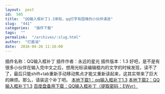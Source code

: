 ```yaml
---
layout:  post
id:  505
title:  "QQ输入框补丁1.3来啦，qq打字有困难的小伙伴请进"
slug:  "441"
categories:  "插件下载"
tags:  ""
permalink:  "/archives/:slug.html"
author:  "打酱油"
date:  2016-04-26 11:16:00
---
```




插件名称：QQ输入框补丁
插件作者：永远的星光
插件版本：1.3
好吧，是不是有很多小伙伴在输入完中文之后，想用光标读编辑框内的文字的时候发现，读不了了，最后只能shift+tab重新手动移动焦点才能又重新读起来，这其实带来了巨大的麻烦。那么，请装这个补丁吧。
<a accesskey="x" href="http://12355939.d.yyupload.com/down/12355939/nvdacn/addons/QQ输入框补丁1.3.rar">本地下载1：qq输入框补丁1.3</a>
<a accesskey="x" href="http://www.nvdacn.com/189.php/7BBNz2zi2iY3.nvda-addon">本地下载2：QQ输入框补丁1.3</a>
<a accesskey="x" href="https://eyun.baidu.com/s/3nvuavFj">百度盘备用下载：QQ输入框补丁（提取密码：EWyr）</a>